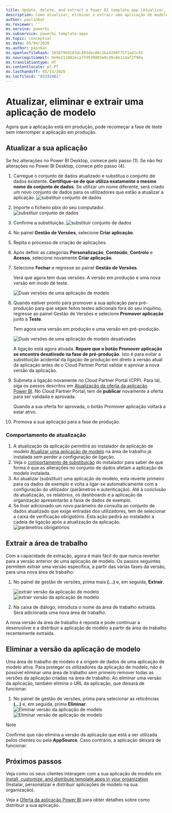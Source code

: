 ```yaml
---
title: Update, delete, and extract a Power BI template app (Atualizar, eliminar e extrair uma aplicação de modelo do Power BI)
description: Como atualizar, eliminar e extrair uma aplicação de modelo.
author: paulinbar
ms.reviewer: ''
ms.service: powerbi
ms.subservice: powerbi-template-apps
ms.topic: conceptual
ms.date: 05/04/2020
ms.author: painbar
ms.openlocfilehash: 26587969263dc403dbc86c1ba4290f75f1ad1c41
ms.sourcegitcommit: 0e9e211082eca7fd939803e0cd9c6b114af2f90a
ms.translationtype: HT
ms.contentlocale: pt-PT
ms.lasthandoff: 05/13/2020
ms.locfileid: "83332481"
---
```

# <a name="update-delete-and-extract-template-app"></a>Atualizar, eliminar e extrair uma aplicação de modelo

Agora que a aplicação está em produção, pode recomeçar a fase de teste sem interromper a aplicação em produção.
## <a name="update-your-app"></a>Atualizar a sua aplicação

Se fez alterações no Power BI Desktop, comece pelo passo (1). Se não fez alterações no Power BI Desktop, comece pelo passo (4).

1. Carregue o conjunto de dados atualizado e substitua o conjunto de dados existente. **Certifique-se de que utiliza exatamente o mesmo nome do conjunto de dados**. Se utilizar um nome diferente, será criado um novo conjunto de dados para os utilizadores que estão a atualizar a aplicação.
![substituir conjunto de dados](media/service-template-apps-update-extract-delete/power-bi-template-app-upload-dataset.png)
1. Importe o ficheiro pbix do seu computador.
![substituir conjunto de dados](media/service-template-apps-update-extract-delete/power-bi-template-app-upload-dataset2.png)
1. Confirme a substituição.
![substituir conjunto de dados](media/service-template-apps-update-extract-delete/power-bi-template-app-upload-dataset3.png)

1. No painel **Gestão de Versões**, selecione **Criar aplicação**.
1. Repita o processo de criação de aplicações.
1. Após definir as categorias **Personalização**, **Conteúdo**, **Controlo** e **Acesso**, selecione novamente **Criar aplicação**.
1. Selecione **Fechar** e regresse ao painel **Gestão de Versões**.

   Verá que agora tem duas versões: A versão em produção e uma nova versão em modo de teste.

    ![Duas versões de uma aplicação de modelo](media/service-template-apps-update-extract-delete/power-bi-template-app-update1.png)

1. Quando estiver pronto para promover a sua aplicação para pré-produção para que sejam feitos testes adicionais fora do seu inquilino, regresse ao painel Gestão de Versões e selecione **Promover aplicação** junto a **Teste**.

   Tem agora uma versão em produção e uma versão em pré-produção.

   ![Duas versões de uma aplicação de modelo desativadas](media/service-template-apps-update-extract-delete/power-bi-template-app-update2.png)

   A ligação está agora ativada. **Repare que o botão Promover aplicação se encontra desativado na fase de pré-produção**. Isto é para evitar a substituição acidental da ligação de produção em direto à versão atual da aplicação antes de o Cloud Partner Portal validar e aprovar a nova versão da aplicação.

1. Submeta a ligação novamente no Cloud Partner Portal (CPP). Para tal, siga os passos descritos em [Atualização da oferta da aplicação Power BI](https://docs.microsoft.com/azure/marketplace/cloud-partner-portal/power-bi/cpp-update-existing-offer). No Cloud Partner Portal, tem de **publicar** novamente a oferta para ser validada e aprovada.

   Quando a sua oferta for aprovada, o botão Promover aplicação voltará a estar ativo. 
1. Promova a sua aplicação para a fase de produção.
   
### <a name="update-behavior"></a>Comportamento de atualização

1. A atualização da aplicação permitirá ao instalador da aplicação de modelo [Atualizar uma aplicação de modelo](service-template-apps-install-distribute.md#update-a-template-app) na área de trabalho já instalada sem perder a configuração de ligação.
1. Veja o [comportamento de substituição](service-template-apps-install-distribute.md#overwrite-behavior) do instalador para saber de que forma é que as alterações no conjunto de dados afetam a aplicação de modelo instalada.
1. Ao atualizar (substituir) uma aplicação de modelo, esta reverte primeiro para os dados de exemplo e volta a ligar-se automaticamente com a configuração do utilizador (parâmetros e autenticação). Até à conclusão da atualização, os relatórios, os dashboards e a aplicação da organização apresentarão a faixa de dados de exemplo.
1. Se tiver adicionado um novo parâmetro de consulta ao conjunto de dados atualizado que exige entradas dos utilizadores, tem de selecionar a caixa de verificação *obrigatório*. Esta ação pedirá ao instalador a cadeia de ligação após a atualização da aplicação.
 ![parâmetros obrigatórios](media/service-template-apps-update-extract-delete/power-bi-template-app-upload-dataset4.png)

## <a name="extract-workspace"></a>Extrair a área de trabalho
Com a capacidade de extração, agora é mais fácil do que nunca reverter para a versão anterior de uma aplicação de modelo. Os passos seguintes permitem extrair uma versão específica, a partir das várias fases da versão, para uma nova área de trabalho:

1. No painel de gestão de versões, prima mais **(...)** e, em seguida, **Extrair**.

    ![extrair versão da aplicação de modelo](media/service-template-apps-update-extract-delete/power-bi-template-app-extract.png) ![extrair versão da aplicação de modelo](media/service-template-apps-update-extract-delete/power-bi-template-app-extract-dialog.png)
2. Na caixa de diálogo, introduza o nome da área de trabalho extraída. Será adicionada uma nova área de trabalho.

A nova versão da área de trabalho é reposta e pode continuar a desenvolver e a distribuir a aplicação de modelo a partir da área de trabalho recentemente extraída.

## <a name="delete-template-app-version"></a>Eliminar a versão da aplicação de modelo
Uma área de trabalho de modelo é a origem de dados de uma aplicação de modelo ativa. Para proteger os utilizadores da aplicação de modelo, não é possível eliminar uma área de trabalho sem primeiro remover todas as versões da aplicação criadas na área de trabalho.
Ao eliminar uma versão da aplicação, também elimina o URL da aplicação, que deixará de funcionar.

1. No painel de gestão de versões, prima para selecionar as reticências **(...)** e, em seguida, prima **Eliminar**.
 ![Eliminar versão da aplicação de modelo](media/service-template-apps-update-extract-delete/power-bi-template-app-delete.png)
 ![Eliminar versão de aplicação de modelo](media/service-template-apps-update-extract-delete/power-bi-template-app-delete-dialog.png)

>[!NOTE]
>Confirme que não elimina a versão da aplicação que está a ser utilizada pelos clientes ou pela **AppSource**. Caso contrário, a aplicação deixará de funcionar.

## <a name="next-steps"></a>Próximos passos

Veja como os seus clientes interagem com a sua aplicação de modelo em [Install, customize, and distribute template apps in your organization](service-template-apps-install-distribute.md) (Instalar, personalizar e distribuir aplicações de modelo na sua organização).

Veja a [Oferta da aplicação Power BI](https://docs.microsoft.com/azure/marketplace/cloud-partner-portal/power-bi/cpp-power-bi-offer) para obter detalhes sobre como distribuir a sua aplicação.
